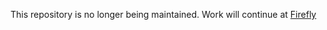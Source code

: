 This repository is no longer being maintained.  Work will continue at [Firefly](https://github.com/Firefly-Social/Firefly) 
